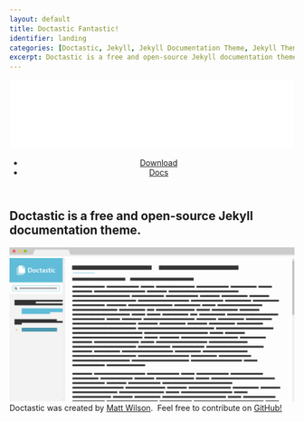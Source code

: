 ```yaml
---
layout: default
title: Doctastic Fantastic!
identifier: landing
categories: [Doctastic, Jekyll, Jekyll Documentation Theme, Jekyll Theme, Documentation Theme]
excerpt: Doctastic is a free and open-source Jekyll documentation theme.
---
```


<section class="landingHero">
	<div class="container">
		<header>
			<img class="logo" src="images/Doctastic.png" />
			<ul class="buttons">
				<li><a href="#"><i class="fa fa-download"></i> Download</a></li>
				<li><a href="#"><i class="fa fa-file"></i> Docs</a></li>
			</ul>
		</header>
		<div class="content">
			<h2>Doctastic is a free and open-source Jekyll documentation theme.</h2>
		</div>
		<footer>
			<img class="webBrowserBar" src="images/web-browser-top-bar.jpg" />
			<img class="screenshot" src="images/screenshot-of-app.png" />
			<div class="webBrowserBottom"></div>
		</footer>
	</div>
</section>

<section class="additionalInfo">
	Doctastic was created by <a href="#">Matt Wilson</a>. &nbsp;Feel free to contribute on <a href="#">GitHub!</a>
</section>